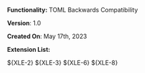 **Functionality:** TOML Backwards Compatibility

**Version**: 1.0

**Created On**: May 17th, 2023

**Extension List:**

${XLE-2}
${XLE-3}
${XLE-6}
${XLE-8}